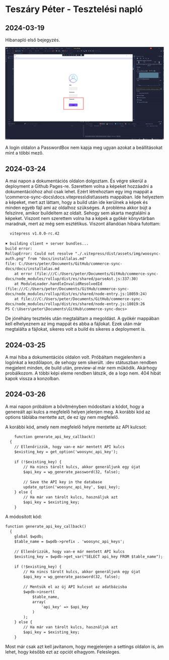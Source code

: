 # Teszáry Péter - Tesztelési napló

## 2024-03-19

Hibanapló első bejegyzés.

<!-- ![alt text](<../.vitepress/dist/assets/img/Pasted image 20240319054723.png>)  -->

![alt text](<../img/Pasted image 20240319054723.png>)

A login oldalon a PasswordBox nem kapja meg ugyan azokat a beállításokat mint a többi mező. 

## 2024-03-24

A mai napon a dokumentációs oldalon dolgoztam. És végre sikerül a deployment a Github Pages-re. 
Szerettem volna a képeket hozzáadni a dokumentációhoz ahol csak lehet. Ezért létrehoztam egy img mappát a \commerce-sync-docs\docs\.vitepress\dist\assets mappában. Ide helyeztem a képeket, mert azt láttam, hogy a build után ide kerülnek a képek és minden egyéb fájl ami az oldalhoz szükséges. A probléma akkor bújt a felszínre, amikor buildeltem az oldalt. Sehogy sem akarta megtalálni a képeket. Viszont nem szerettem volna ha a képek a gyökér könyvtárban maradnak, mert az még sem esztétikus. Viszont állandóan hibára futottam:

```
  vitepress v1.0.0-rc.42

✖ building client + server bundles...
build error:
RollupError: Could not resolve "./.vitepress/dist/assets/img/woosync-auth.png" from "docs/installalas.md"
file: C:/Users/peter/Documents/GitHub/commerce-sync-docs/docs/installalas.md
    at error (file:///C:/Users/peter/Documents/GitHub/commerce-sync-docs/node_modules/rollup/dist/es/shared/parseAst.js:337:30)
    at ModuleLoader.handleInvalidResolvedId (file:///C:/Users/peter/Documents/GitHub/commerce-sync-docs/node_modules/rollup/dist/es/shared/node-entry.js:18059:24)
    at file:///C:/Users/peter/Documents/GitHub/commerce-sync-docs/node_modules/rollup/dist/es/shared/node-entry.js:18019:26
PS C:\Users\peter\Documents\GitHub\commerce-sync-docs> 

```

De jónéhány tesztelés után megtaláltam a megoldást. A gyökér mappában kell elhelyeznem az img mappát és abba a fájlokat. Ezek után már megtalálta a fájlokat, sikeres volt a build és sikeres a deployment is.

## 2024-03-25

A mai hiba a dokumentációs oldalon volt. Próbáltam megjeleníteni a logónkat a kezdőlapon, de sehogy sem sikerült. :dev státuszban rendben megjelent minden, de build után, preview-al már nem működik. Akárhogy probálkozom. A többi képi eleme rendben látszik, de a logo nem. 404 hibát kapok vissza a konzolban.

## 2024-03-26

A mai napon próbálom a bővítményben módosítani a kódot, hogy a genereált api kulcs a megfelelő helyen jelenjen meg. 
A korábbi kód az options táblába mentette azt, de ez így nem megfelelő. 

A korábbi kód, amely nem megfelelő helyre mentette az API kulcsot:

```
    function generate_api_key_callback()
  {
    // Ellenőrizzük, hogy van-e már mentett API kulcs
    $existing_key = get_option('woosync_api_key');
    
    if (!$existing_key) {
        // Ha nincs tárolt kulcs, akkor generáljunk egy újat
        $api_key = wp_generate_password(32, false);

        // Save the API key in the database
        update_option('woosync_api_key', $api_key);
    } else {
        // Ha már van tárolt kulcs, használjuk azt
        $api_key = $existing_key;
    }
```

A módosított kód:

```
function generate_api_key_callback()
  {
    global $wpdb;
    $table_name = $wpdb->prefix . 'woosync_api_keys';

    // Ellenőrizzük, hogy van-e már mentett API kulcs
    $existing_key = $wpdb->get_var("SELECT api_key FROM $table_name");

    if (!$existing_key) {
        // Ha nincs tárolt kulcs, akkor generáljunk egy újat
        $api_key = wp_generate_password(32, false);

        // Mentsük el az új API kulcsot az adatbázisba
        $wpdb->insert(
            $table_name,
            array(
                'api_key' => $api_key
            )
        );
    } else {
        // Ha már van tárolt kulcs, használjuk azt
        $api_key = $existing_key;
    }
```

Most már csak azt kell javítanom, hogy megjelenjen a settings oldalon is, ám lehet, hogy később ezt az opciót elhagyom. Felesleges.